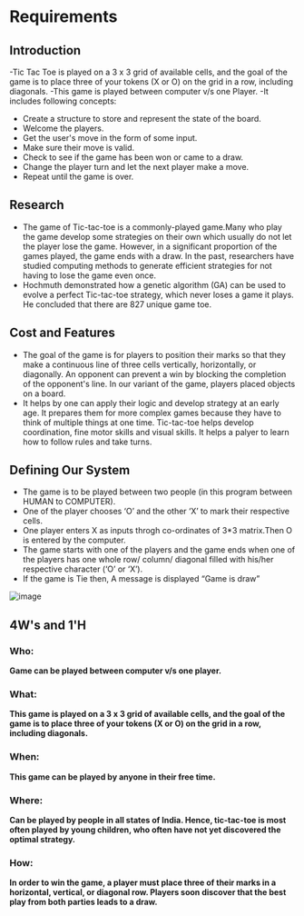 # Requirements
## Introduction
 -Tic Tac Toe is played on a 3 x 3 grid of available cells, and the goal of the game is to place three of your tokens (X or O) on the grid in a row, including diagonals.
 -This game is played between computer v/s one Player.
 -It includes following concepts:
  * Create a structure to store and represent the state of the board.
  * Welcome the players.
  * Get the user's move in the form of some input.
  * Make sure their move is valid.
  * Check to see if the game has been won or came to a draw.
  * Change the player turn and let the next player make a move.
  * Repeat until the game is over.
  
## Research
- The game of Tic-tac-toe is a commonly-played game.Many who play the game develop some strategies on their own which usually do not let the player lose the game. However, in a significant proportion of the games played, the game ends with a draw. In the
past, researchers have studied computing methods to generate efficient strategies for not having to lose the game even once.
- Hochmuth demonstrated how a genetic algorithm (GA) can be used to evolve a perfect Tic-tac-toe strategy, which never loses a game it plays. He concluded that there are 827 unique game toe.

## Cost and Features
- The goal of the game is for players to position their marks so that they make a continuous line of three cells vertically, horizontally, or diagonally. An opponent can prevent a win by blocking the completion of the opponent's line. In our variant of the game, players placed objects on a board. 
- It helps by one can apply their logic and develop strategy at an early age. It prepares them for more complex games because they have to think of multiple things at one time. Tic-tac-toe helps develop coordination, fine motor skills and visual skills. It helps a palyer to learn how to follow rules and take turns.

## Defining Our System
- The game is to be played between two people (in this program between HUMAN to COMPUTER).
- One of the player chooses ‘O’ and the other ‘X’ to mark their respective cells.
- One player enters X as inputs throgh co-ordinates of 3*3 matrix.Then O is entered by the computer.
- The game starts with one of the players and the game ends when one of the players has one whole row/ column/ diagonal filled with his/her respective character (‘O’ or ‘X’).
- If the game is Tie then, A message is displayed “Game is draw”

![image](https://1.bp.blogspot.com/-KjoiPxpM6gk/X1I90Kro5CI/AAAAAAAAAOU/DFXoJfdxsGoJ14RrP729HAlQ_K1511C4gCLcBGAsYHQ/s598/Flowchart%2Bfor%2BTic-Tac-Toe.png)

## 4W's and 1'H

### Who:
**Game can be played between computer v/s one player.**

### What:
**This game is played on a 3 x 3 grid of available cells, and the goal of the game is to place three of your tokens (X or O) on the grid in a row, including diagonals.** 

### When:
**This game can be played by anyone in their free time.**

### Where:
**Can be played by people in all states of India. Hence, tic-tac-toe is most often played by young children, who often have not yet discovered the optimal strategy.**

### How:
**In order to win the game, a player must place three of their marks in a horizontal, vertical, or diagonal row. Players soon discover that the best play from both parties leads to a draw.**
